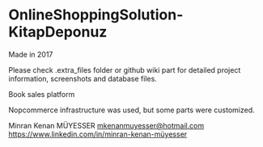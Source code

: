 # OnlineShoppingSolution-KitapDeponuz

Made in 2017

Please check .extra_files folder or github wiki part for detailed project information, screenshots and database files.

Book sales platform

Nopcommerce infrastructure was used, but some parts were customized.

Minran Kenan MÜYESSER
mkenanmuyesser@hotmail.com
https://www.linkedin.com/in/minran-kenan-müyesser